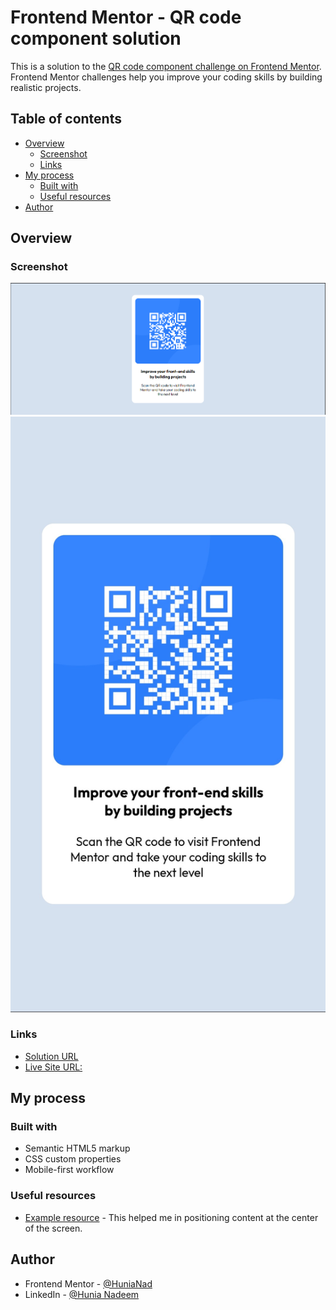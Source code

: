 # Frontend Mentor - QR code component solution

This is a solution to the [QR code component challenge on Frontend Mentor](https://www.frontendmentor.io/challenges/qr-code-component-iux_sIO_H). Frontend Mentor challenges help you improve your coding skills by building realistic projects. 

## Table of contents

- [Overview](#overview)
  - [Screenshot](#screenshot)
  - [Links](#links)
- [My process](#my-process)
  - [Built with](#built-with)
  - [Useful resources](#useful-resources)
- [Author](#author)

## Overview

### Screenshot

![](./screenshot-desktop.png)
![](./screenshot-mobile.jpg)

### Links

- [Solution URL](https://your-solution-url.com)
- [Live Site URL:](https://hunianad.github.io/QR-code-component/)

## My process

### Built with

- Semantic HTML5 markup
- CSS custom properties
- Mobile-first workflow

### Useful resources

- [Example resource](https://blog.hubspot.com/website/center-div-css) - This helped me in positioning content at the center of the screen.

## Author

- Frontend Mentor - [@HuniaNad](https://www.frontendmentor.io/profile/HuniaNad)
- LinkedIn - [@Hunia Nadeem](https://www.linkedin.com/in/hunianadeem/)
